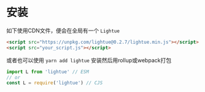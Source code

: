 # 安装

如下使用CDN文件，便会在全局有一个 `Lightue`

```html
<script src="https://unpkg.com/lightue@0.2.7/lightue.min.js"></script>
<script src="your_script.js"></script>
```

或者也可以使用 `yarn add lightue` 安装然后用rollup或webpack打包

```js
import L from 'lightue' // ESM
// or
const L = require('lightue') // CJS
```
